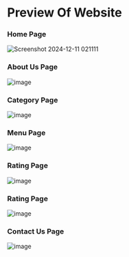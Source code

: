 
<h1>Preview Of Website</h1>

<h3>Home Page</h3>

![Screenshot 2024-12-11 021111](https://github.com/user-attachments/assets/4dbf6ea8-8320-40d7-bc23-542dff026b63)


<h3>About Us Page</h3>

![image](https://github.com/user-attachments/assets/e02709fd-b066-4829-8021-4b48e656d5ac)

<h3>Category Page</h3>

![image](https://github.com/user-attachments/assets/13e9e76f-2b90-4f5b-89f1-36ee6c847716)

<h3>Menu Page</h3>

![image](https://github.com/user-attachments/assets/8073554b-b3f6-4d02-8ccc-6a17ee292547)

<h3>Rating  Page</h3>

![image](https://github.com/user-attachments/assets/6fdc2bce-6a76-4a79-bd78-4af2d2829997)

<h3>Rating Page</h3>

![image](https://github.com/user-attachments/assets/1a8e0598-64a7-4138-988d-fb5b0da8d482)

<h3>Contact Us Page</h3>

![image](https://github.com/user-attachments/assets/f6f36431-0d89-4ce2-b3c3-bc375d1a3abf)
